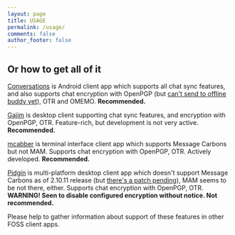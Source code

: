 ```yaml
---
layout: page
title: USAGE
permalink: /usage/
comments: false
author_footer: false
---
```

## Or how to get all of it

[Conversations](http://conversations.im) is Android client app which supports all chat sync features, and also supports chat encryption with OpenPGP (but [can't send to offline buddy yet](https://github.com/siacs/Conversations/issues/822)), OTR and OMEMO. **Recommended.**

[Gajim](http://gajim.org) is desktop client supporting chat sync features, and encryption with OpenPGP, OTR. Feature-rich, but development is not very active. **Recommended.**

[mcabber](http://mcabber.com) is terminal interface client app which supports Message Carbons but not MAM. Supports chat encryption with OpenPGP, OTR. Actively developed. **Recommended.**

[Pidgin](http://pidgin.im) is multi-platform desktop client app which doesn't support Message Carbons as of 2.10.11 release (but [there's a patch pending](https://developer.pidgin.im/ticket/15508#comment:52)), MAM seems to be not there, either. Supports chat encryption with OpenPGP, OTR. **WARNING! Seen to disable configured encryption without notice. Not recommended.**

Please help to gather information about support of these features in other FOSS client apps.
